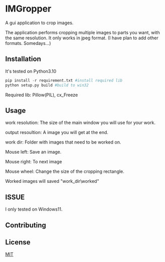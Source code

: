 # IMGropper

A gui application to crop images.

The application performs cropping multiple images to parts you want, with the same resolution.
It only works in jpeg format. (I have plan to add other formats. Somedays...)

## Installation

It's tested on Python3.10

```python
pip install -r requirement.txt #install required lib
python setup.py build #build to win32
```
Required lib: Pillow(PIL), cx_Freeze

## Usage

work resolution: The size of the main window you will use for your work.

output resoultion: A image you will get at the end.

work dir: Folder with images that need to be worked on.

Mouse left: Save an image.

Mouse right: To next image

Mouse wheel: Change the size of the cropping rectangle.

Worked images will saved "work_dir\worked"

## ISSUE
I only tested on Windows11.

## Contributing

## License

[MIT](https://choosealicense.com/licenses/mit/)
